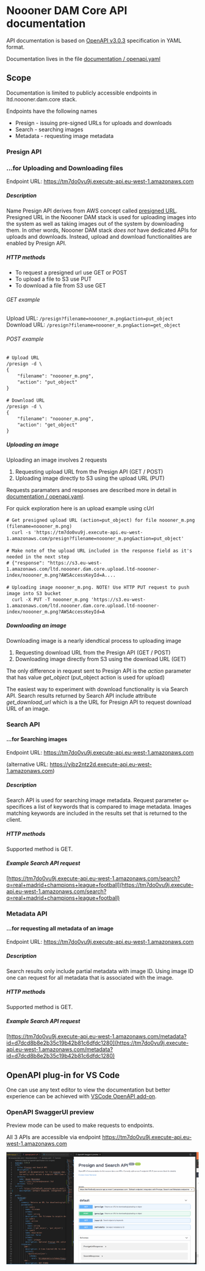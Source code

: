 # Noooner DAM Core API documentation

API documentation is based on [OpenAPI v3.0.3](https://spec.openapis.org/oas/v3.0.3) specification in YAML format.

Documentation lives in the file [documentation / openapi.yaml](https://github.com/jussiheinonen/ltd.noooner.dam.core/blob/main/documentation/openapi.yaml)

## Scope

Documentation is limited to publicly accessible endpoints in ltd.noooner.dam.core stack. 

Endpoints have the following names

 * Presign  - issuing pre-signed URLs for uploads and downloads
 * Search   - searching images
 * Metadata - requesting image metadata

### Presign API  
### ...for Uploading and Downloading files
Endpoint URL: https://tm7do0vu9j.execute-api.eu-west-1.amazonaws.com

##### Description
Name Presign API derives from AWS concept called [presigned URL](https://docs.aws.amazon.com/AmazonS3/latest/userguide/ShareObjectPreSignedURL.html). 
Presigned URL in the Noooner DAM stack is used for uploading images into the system as well as taking images out of the system by downloading them.
In other words, Noooner DAM stack _does not_ have dedicated APIs for uploads and downloads. 
Instead, upload and download functionalities are enabled by Presign API.

##### HTTP methods

 * To request a presigned url use GET or POST
 * To upload a file to S3 use PUT
 * To download a file from S3 use GET

###### GET example

Upload URL: `/presign?filename=noooner_m.png&action=put_object`
Download URL: `/presign?filename=noooner_m.png&action=get_object`

###### POST example

```
# Upload URL
/presign -d \
{
    "filename": "noooner_m.png",
    "action": "put_object"
}

# Download URL
/presign -d \
{
    "filename": "noooner_m.png",
    "action": "get_object"
}
```

##### Uploading an image

Uploading an image involves 2 requests

 1. Requesting upload URL from the Presign API (GET / POST)
 2. Uploading image directly to S3 using the upload URL (PUT)

Requests paramaters and responses are described more in detail in [documentation / openapi.yaml](https://github.com/jussiheinonen/ltd.noooner.dam.core/blob/main/documentation/openapi.yaml).

For quick exploration here is an upload example using cUrl

``` 
# Get presigned upload URL (action=put_object) for file noooner_m.png (filename=noooner_m.png)
  curl -s 'https://tm7do0vu9j.execute-api.eu-west-1.amazonaws.com/presign?filename=noooner_m.png&action=put_object'
 
# Make note of the upload URL included in the response field as it's needed in the next step
# {"response": "https://s3.eu-west-1.amazonaws.com/ltd.noooner.dam.core.upload.ltd-noooner-index/noooner_m.png?AWSAccessKeyId=A....

# Uploading image noooner_m.png. NOTE! Use HTTP PUT request to push image into S3 bucket
  curl -X PUT -T noooner_m.png 'https://s3.eu-west-1.amazonaws.com/ltd.noooner.dam.core.upload.ltd-noooner-index/noooner_m.png?AWSAccessKeyId=A
```

##### Downloading an image

Downloading image is a nearly idendtical process to uploading image

 1. Requesting download URL from the Presign API (GET / POST)
 2. Downloading image directly from S3 using the download URL (GET)

The only difference in request sent to Presign API is the _action_ parameter that has value _get_object_ (put_object action is used for upload)

The easiest way to experiment with download functionality is via Search API. Search results returned by Search API include attribute _get_download_url_ which is a the URL for Presign API to request download URL of an image.

### Search API
#### ...for Searching images
Endpoint URL: https://tm7do0vu9j.execute-api.eu-west-1.amazonaws.com

(alternative URL: https://yibz2ntz2d.execute-api.eu-west-1.amazonaws.com)

##### Description
Search API is used for searching image metadata. Request parameter `q=` specifices a list of keywords that is compared to image metadata. Images matching keywords are included in the results set that is returned to the client. 

##### HTTP methods
Supported method is GET. 

##### Example Search API request

[https://tm7do0vu9j.execute-api.eu-west-1.amazonaws.com/search?q=real+madrid+champions+league+football](https://tm7do0vu9j.execute-api.eu-west-1.amazonaws.com/search?q=real+madrid+champions+league+football)

### Metadata API
#### ...for requesting all metadata of an image
Endpoint URL: https://tm7do0vu9j.execute-api.eu-west-1.amazonaws.com

##### Description
Search results only include partial metadata with image ID. 
Using image ID one can request for all metadata that is associated with the image. 

##### HTTP methods
Supported method is GET. 

##### Example Search API request
[https://tm7do0vu9j.execute-api.eu-west-1.amazonaws.com/metadata?id=d7dcd8b8e2b35c19b42b81c6dfdc1280](https://tm7do0vu9j.execute-api.eu-west-1.amazonaws.com/metadata?id=d7dcd8b8e2b35c19b42b81c6dfdc1280)


## OpenAPI plug-in for VS Code

One can use any text editor to view the documentation but better experience can be achieved with [VSCode OpenAPI add-on](https://marketplace.visualstudio.com/items?itemName=42Crunch.vscode-openapi).

### OpenAPI SwaggerUI preview 

Preview mode can be used to make requests to endpoints. 

All 3 APIs are accessible via endpoint https://tm7do0vu9j.execute-api.eu-west-1.amazonaws.com

![VS Code OpenAPI preview](https://raw.githubusercontent.com/jussiheinonen/ltd.noooner.dam.core/main/documentation/assets/vscode-openapi-preview.png "VS Code OpenAPI preview")
